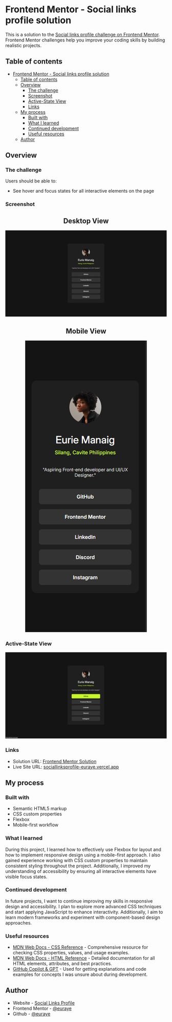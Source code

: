 # Frontend Mentor - Social links profile solution

This is a solution to the [Social links profile challenge on Frontend Mentor](https://www.frontendmentor.io/challenges/social-links-profile-UG32l9m6dQ). Frontend Mentor challenges help you improve your coding skills by building realistic projects. 

## Table of contents

- [Frontend Mentor - Social links profile solution](#frontend-mentor---social-links-profile-solution)
  - [Table of contents](#table-of-contents)
  - [Overview](#overview)
    - [The challenge](#the-challenge)
    - [Screenshot](#screenshot)
    - [Active-State View](#active-state-view)
    - [Links](#links)
  - [My process](#my-process)
    - [Built with](#built-with)
    - [What I learned](#what-i-learned)
    - [Continued development](#continued-development)
    - [Useful resources](#useful-resources)
  - [Author](#author)

## Overview

### The challenge

Users should be able to:

- See hover and focus states for all interactive elements on the page

### Screenshot

<h2 align="center">Desktop View</h2>

![](/assets/images/desktop.png)

<h2 align="center">Mobile View</h2>

<p align="center">
  <img src="/assets/images/mobile.png" alt="Mobile View" />
</p>


### Active-State View
![](/assets/images/active-states.png)


### Links

- Solution URL: [Frontend Mentor Solution](https://www.frontendmentor.io/solutions/social-links-profile-with-responsive-design-and-active-states-NeK6CEaSpF)
- Live Site URL: [sociallinksprofile-euraye.vercel.app](https://sociallinksprofile-euraye.vercel.app/)

## My process

### Built with

- Semantic HTML5 markup
- CSS custom properties
- Flexbox
- Mobile-first workflow

### What I learned

During this project, I learned how to effectively use Flexbox for layout and how to implement responsive design using a mobile-first approach. I also gained experience working with CSS custom properties to maintain consistent styling throughout the project. Additionally, I improved my understanding of accessibility by ensuring all interactive elements have visible focus states.

### Continued development
In future projects, I want to continue improving my skills in responsive design and accessibility. I plan to explore more advanced CSS techniques and start applying JavaScript to enhance interactivity. Additionally, I aim to learn modern frameworks and experiment with component-based design approaches.


### Useful resources

- [MDN Web Docs - CSS Reference](https://developer.mozilla.org/en-US/docs/Web/CSS/Reference) - Comprehensive resource for checking CSS properties, values, and usage examples.
- [MDN Web Docs - HTML Reference](https://developer.mozilla.org/en-US/docs/Web/HTML/Element) - Detailed documentation for all HTML elements, attributes, and best practices.
- [GitHub Copilot & GPT](https://github.com/features/copilot) - Used for getting explanations and code examples for concepts I was unsure about during development.

## Author

- Website - [Social Links Profile](https://www.your-site.com)
- Frontend Mentor - [@euraye](https://www.frontendmentor.io/profile/euraye)
- Github - [@euraye](https://github.com/euraye)


